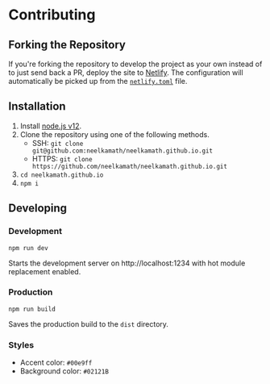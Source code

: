 # Contributing

## Forking the Repository

If you're forking the repository to develop the project as your own instead of to just send back a PR, deploy the site to [Netlify](http://netlify.com/). The configuration will automatically be picked up from the [`netlify.toml`](netlify.toml) file.

## Installation

1. Install [node.js v12](https://nodejs.org/en/download/).
1. Clone the repository using one of the following methods.
    - SSH: `git clone git@github.com:neelkamath/neelkamath.github.io.git`
    - HTTPS: `git clone https://github.com/neelkamath/neelkamath.github.io.git`
1. `cd neelkamath.github.io`
1. `npm i`

## Developing

### Development

```
npm run dev
```
Starts the development server on http://localhost:1234 with hot module replacement enabled.

### Production

```
npm run build
```
Saves the production build to the `dist` directory.

### Styles

- Accent color: `#00e9ff`
- Background color: `#02121B`